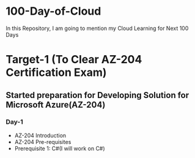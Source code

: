 # 100-Day-of-Cloud
In this Repository, I am going to mention my Cloud Learning for Next 100 Days

# Target-1 (To Clear AZ-204 Certification Exam) 
## Started preparation for Developing Solution for Microsoft Azure(AZ-204)

### Day-1
* AZ-204 Introduction
* AZ-204 Pre-requisites 
* Prerequisite 1: C#(I will work on C#)



